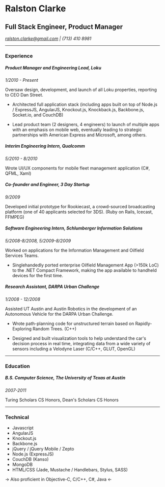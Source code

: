 # Ralston Clarke
## Full Stack Engineer, Product Manager

_[ralston.clarke@gmail.com](ralston.clarke@gmail.com) | (713) 410 8981_

------

### Experience

##### Product Manager and Engineering Lead, *Loku*
_1/2010 - Present_
	
Oversaw design, development, and launch of all Loku properties, reporting to CEO Dan Street.
	
* Architected full application stack (including apps built on top of Node.js / ExpressJS, AngularJS, Knockout.js, Knockback.js, Backbone.js, Socket.io, and CouchDB)

* Lead product team (2 designers, 4 engineers) to launch of multiple apps with an emphasis on mobile web, eventually leading to strategic partnerships with American Express and Microsoft, among others.
	
##### Interim Engineering Intern, *Qualcomm*
_5/2010 - 8/2010_
	
Wrote UI/UX components for mobile fleet management application (C#, QFML, Xaml)
	
##### Co-founder and Engineer, *3 Day Startup*
_9/2009_
	
Developed initial prototype for Rookiecast, a crowd-sourced broadcasting platform (one of 40 applicants selected for 3DS).  (Ruby on Rails, Icecast, FFMPEG)
	
##### Software Engineering Intern, *Schlumberger Information Solutions*
_5/2008-8/2008, 5/2009-8/2009_
	
Worked on applications for the Information Management and Oilfield Services Teams. 
	
* Singlehandedly ported enterprise Oilfield Management App (>150k LoC) to the .NET Compact Framework, making the app available to handheld devices for the first time.
	
##### Research Assistant, *DARPA Urban Challenge*
_1/2008 - 12/2008_
	
Assisted UT Austin and Austin Robotics in the development of an Autonomous Vehicle for the DARPA Urban Challenge. 
	
* Wrote path-planning code for unstructured terrain based on Rapidly-Exploring Random Trees. (C++)
	
* Designed and built visualization tools to help understand the car's decision process in real time, integrating data from a wide variety of sensors including a Velodyne Laser (C/C++, GLUT, OpenGL)
	
------

### Education

##### B.S. Computer Science, *The University of Texas at Austin*
_2007-2011_
	
Turing Scholars CS Honors, Dean's Scholars CS Honors

------
	
### Technical

- Javascript 
- AngularJS
- Knockout.js
- Backbone.js
- jQuery / jQuery Mobile / Zepto
- Node.js (ExpressJS)
- CouchDB (Kanso)
- MongoDB
- HTML/CSS (Jade, Mustache / Handlebars, Stylus, SASS)

-> Also proficient in Objective-C, C/C++, C#, Java <-
	